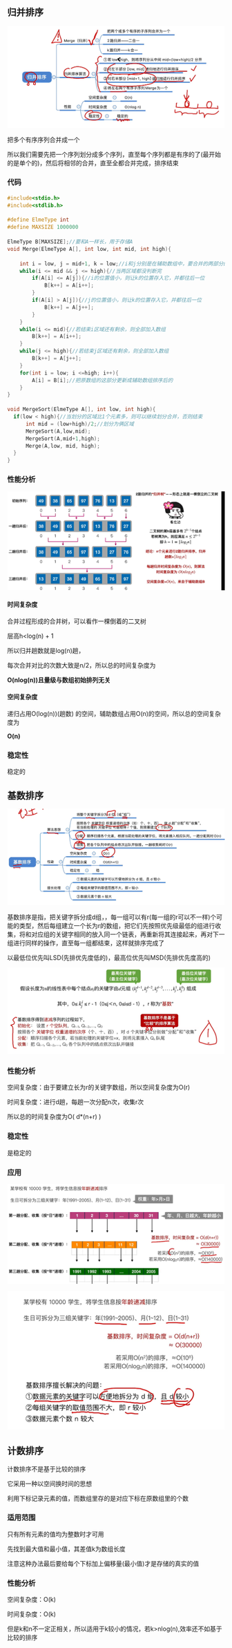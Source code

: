 ## 归并排序

![image-20240630173556007](../../一些截图/image-20240630173556007.png)

把多个有序序列合并成一个

所以我们需要先把一个序列划分成多个序列，直至每个序列都是有序的了(最开始的是单个的)，然后将相邻的合并，直至全都合并完成，排序结束



### 代码

```c
#include<stdio.h>
#include<stdlib.h>

#define ElmeType int
#define MAXSIZE 1000000

ElmeType B[MAXSIZE];//要和A一样长，用于存储A
void Merge(ElmeType A[], int low, int mid, int high){
    
    int i = low, j = mid+1, k = low;//i和j分别是在辅助数组中，要合并的两部分的起点，k是原数组合并后区域的起点
    while(i <= mid && j <= high){//当两区域都没判断完
        if(A[i] <= A[j]){//i的位置值小，则让k的位置存入它，并都往后一位
            B[k++] = A[i++];
        }
        if(A[i] > A[j]){//j的位置值小，则让k的位置存入它，并都往后一位
            B[k++] = A[j++];
        }
    }
    while(i <= mid){//若结束i区域还有剩余，则全部加入数组
        B[k++] = A[i++];
    }
    while(j <= high){//若结束j区域还有剩余，则全部加入数组
        B[k++] = A[j++];
    }
    for(int i = low; i <=high; i++){
        A[i] = B[i];//把原数组的这部分更新成辅助数组排序后的
    }
}

void MergeSort(ElmeType A[], int low, int high){
  if(low < high){//当划分的区域比1个元素多，则可以继续划分合并，否则结束
      int mid = (low+high)/2;//划分为俩区域
      MergeSort(A,low,mid);
      MergeSort(A,mid+1,high);
      Merge(A,low, mid, high);
  }
}
```



### 性能分析

![image-20240630173447267](../../一些截图/image-20240630173447267.png)

#### 时间复杂度

合并过程形成的合并树，可以看作一棵倒着的二叉树

层高h<log(n) + 1

所以归并趟数就是log(n)趟，

每次合并对比的次数大致是n/2，所以总的时间复杂度为

**O(nlog(n))**且量级**与数组初始排列无关**

#### **空间复杂度**

递归占用O(log(n))(趟数) 的空间，辅助数组占用O(n)的空间，所以总的空间复杂度为

**O(n)**

### 稳定性

稳定的



## 基数排序

![image-20240630212638001](../../一些截图/image-20240630212638001.png)

基数排序是指，把关键字拆分成d组，，每一组可以有r(每一组的r可以不一样)个可能的类型，然后每组建立一个长为r的数组，把它们先按照优先级最低的组进行收集，将和对应组的关键字相同的放入同一个链表，再重新将其连接起来，再对下一组进行同样的操作，直至每一组都结束，这样就排序完成了

以最低位优先叫LSD(先排优先度低的)，最高位优先叫MSD(先排优先度高的)

![image-20240630213625721](../../一些截图/image-20240630213625721.png)



### 性能分析

空间复杂度：由于要建立长为r的关键字数组，所以空间复杂度为O(r)

时间复杂度：进行d趟，每趟一次分配n次，收集r次

所以总的时间复杂度为O( d*(n+r) )



### 稳定性

是稳定的

### 应用

![image-20240630214034217](../../一些截图/image-20240630214034217.png)

![image-20240630214103448](../../一些截图/image-20240630214103448.png)



## 计数排序

计数排序不是基于比较的排序

它采用一种以空间换时间的思想

利用下标记录元素的值，而数组里存的是对应下标在原数组里的个数

### 适用范围

只有所有元素的值均为整数时才可用

先找到最大值和最小值，其差值k为数组长度

注意这种办法最后要给每个下标加上偏移量(最小值)才是存储的真实的值

### 性能分析

空间复杂度：O(k)

时间复杂度：O(k)

但是k和n不一定正相关，所以适用于k较小的情况，若k>nlog(n),效率还不如基于比较的排序


